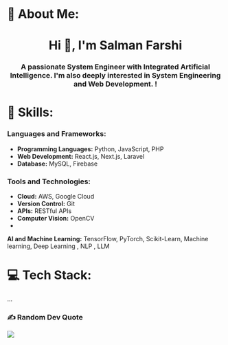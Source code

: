 # 💫 About Me:
<h1 align="center">Hi 👋, I'm Salman Farshi</h1>
<h3 align="center">A passionate System Engineer with Integrated Artificial Intelligence. I'm also deeply interested in System Engineering and Web Development. !</h3>


# 💼 Skills:
### Languages and Frameworks:
- **Programming Languages:** Python, JavaScript, PHP
- **Web Development:** React.js, Next.js, Laravel
-  **Database:** MySQL, Firebase
### Tools and Technologies:
- **Cloud:** AWS, Google Cloud
- **Version Control:** Git
- **APIs:** RESTful APIs
- **Computer Vision:** OpenCV
- 
**AI and Machine Learning:** TensorFlow, PyTorch, Scikit-Learn, Machine learning, Deep Learning , NLP , LLM 




# 💻 Tech Stack:
...

### ✍️ Random Dev Quote
![](https://quotes-github-readme.vercel.app/api?type=horizontal&theme=radical)
